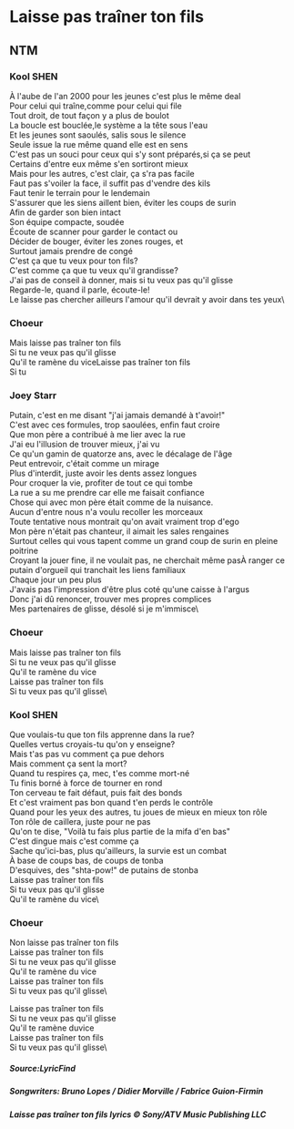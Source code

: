 # Laisse pas traîner ton fils
## NTM

### Kool SHEN
À l'aube de l'an 2000 pour les jeunes c'est plus le même deal\
Pour celui qui traîne,comme pour celui qui file\
Tout droit, de tout façon y a plus de boulot\
La boucle est bouclée,le système a la tête sous l'eau\
 Et les jeunes sont saoulés, salis sous le silence\
 Seule issue la rue même quand elle est en sens \
 C'est pas un souci pour ceux qui s'y sont préparés,si ça se peut\
  Certains d'entre eux même s'en sortiront mieux\
  Mais pour les autres, c'est clair, ça s'ra pas facile\
  Faut pas s'voiler la face, il suffit pas d'vendre des kils\
  Faut tenir le terrain pour le lendemain\
  S'assurer que les siens aillent bien, éviter les coups de surin\
  Afin de garder son bien intact\
  Son équipe compacte, soudée\
  Écoute de scanner pour garder le contact ou\
  Décider de bouger, éviter les zones rouges, et\
  Surtout jamais prendre de congé\
  C'est ça que tu veux pour ton fils?\
  C'est comme ça que tu veux qu'il grandisse?\
  J'ai pas de conseil à donner, mais si tu veux pas qu'il glisse\
  Regarde-le, quand il parle, écoute-le!\
  Le laisse pas chercher ailleurs l'amour qu'il devrait y avoir dans tes yeux\

### Choeur
Mais laisse pas traîner ton fils\
Si tu ne veux pas qu'il glisse\
Qu'il te ramène du viceLaisse pas traîner ton fils\
Si tu 

### Joey Starr
Putain, c'est en me disant "j'ai jamais demandé à t'avoir!"\
C'est avec ces formules, trop saoulées, enfin faut croire\
Que mon père a contribué à me lier avec la rue\
J'ai eu l'illusion de trouver mieux, j'ai vu\
Ce qu'un gamin de quatorze ans, avec le décalage de l'âge\
Peut entrevoir, c'était comme un mirage\
Plus d'interdit, juste avoir les dents assez longues\
Pour croquer la vie, profiter de tout ce qui tombe\
La rue a su me prendre car elle me faisait confiance\
Chose qui avec mon père était comme de la nuisance.\
Aucun d'entre nous n'a voulu recoller les morceaux\
Toute tentative nous montrait qu'on avait vraiment trop d'ego\
Mon père n'était pas chanteur, il aimait les sales rengaines\
Surtout celles qui vous tapent comme un grand coup de surin en pleine poitrine\
Croyant la jouer fine, il ne voulait pas, ne cherchait même pasÀ ranger ce putain d'orgueil qui tranchait les liens familiaux\
Chaque jour un peu plus\
J'avais pas l'impression d'être plus coté qu'une caisse à l'argus\
Donc j'ai dû renoncer, trouver mes propres complices\
Mes partenaires de glisse, désolé si je m'immisce\

### Choeur
Mais laisse pas traîner ton fils\
Si tu ne veux pas qu'il glisse\
Qu'il te ramène du vice\
Laisse pas traîner ton fils\
Si tu veux pas qu'il glisse\

### Kool SHEN
Que voulais-tu que ton fils apprenne dans la rue?\
Quelles vertus croyais-tu qu'on y enseigne?\
Mais t'as pas vu comment ça pue dehors\
Mais comment ça sent la mort?\
Quand tu respires ça, mec, t'es comme mort-né\
Tu finis borné à force de tourner en rond\
Ton cerveau te fait défaut, puis fait des bonds\
Et c'est vraiment pas bon quand t'en perds le contrôle\
Quand pour les yeux des autres, tu joues de mieux en mieux ton rôle\
Ton rôle de caillera, juste pour ne pas\
Qu'on te dise, "Voilà tu fais plus partie de la mifa d'en bas"\
C'est dingue mais c'est comme ça\
Sache qu'ici-bas, plus qu'ailleurs, la survie est un combat\
À base de coups bas, de coups de tonba\
D'esquives, des "shta-pow!" de putains de stonba\
Laisse pas traîner ton fils\
Si tu veux pas qu'il glisse\
Qu'il te ramène du vice\

### Choeur
Non laisse pas traîner ton fils\
Laisse pas traîner ton fils\
Si tu ne veux pas qu'il glisse\
Qu'il te ramène du vice\
Laisse pas traîner ton fils\
Si tu veux pas qu'il glisse\

Laisse pas traîner ton fils\
Si tu ne veux pas qu'il glisse\
Qu'il te ramène duvice\
Laisse pas traîner ton fils\
Si tu veux pas qu'il glisse\

##### Source:LyricFind
##### Songwriters: Bruno Lopes / Didier Morville / Fabrice Guion-Firmin
##### Laisse pas traîner ton fils lyrics © Sony/ATV Music Publishing LLC